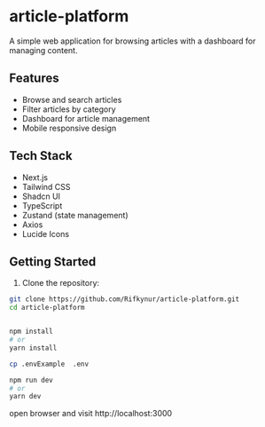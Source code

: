 # article-platform

A simple web application for browsing articles with a dashboard for managing content.

## Features

- Browse and search articles
- Filter articles by category
- Dashboard for article management
- Mobile responsive design

## Tech Stack

- Next.js
- Tailwind CSS
- Shadcn UI
- TypeScript
- Zustand (state management)
- Axios
- Lucide Icons

## Getting Started

1. Clone the repository:

```bash
git clone https://github.com/Rifkynur/article-platform.git
cd article-platform


npm install
# or
yarn install

cp .envExample  .env

npm run dev
# or
yarn dev
```

open browser and visit
http://localhost:3000
